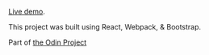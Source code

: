 [Live demo](https://novakoda.github.io/cv-project/).

This project was built using React, Webpack, & Bootstrap.

Part of [the Odin Project](https://www.theodinproject.com/courses/javascript/lessons/cv-application)
